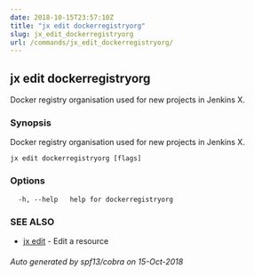 ```yaml
---
date: 2018-10-15T23:57:10Z
title: "jx edit dockerregistryorg"
slug: jx_edit_dockerregistryorg
url: /commands/jx_edit_dockerregistryorg/
---
```

## jx edit dockerregistryorg

Docker registry organisation used for new projects in Jenkins X.

### Synopsis

Docker registry organisation used for new projects in Jenkins X.

```
jx edit dockerregistryorg [flags]
```

### Options

```
  -h, --help   help for dockerregistryorg
```

### SEE ALSO

* [jx edit](/commands/jx_edit/)	 - Edit a resource

###### Auto generated by spf13/cobra on 15-Oct-2018
